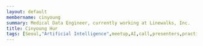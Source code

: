 ```yaml
---
layout: default
membername: cinyoung
summary: Medical Data Engineer, currently working at Linewalks, Inc.
title: Cinyoung Hur
tags: [Seoul,"Artificial Intelligence",meetup,AI,call,presenters,practioners,"Machine Learning",Korea,Gangnam,Cinyoung,Hur,"Cinyoung Hur"]
---
```


